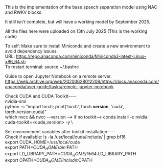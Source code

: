 This is the implementation of the base speech separation model using NAC and RWKV blocks.

It still isn't complete, but will have a working model by September 2025.

All the files here were uploaded on 13th July 2025 (This is the working code)

To self:
Make sure to install Miniconda and create a new environment to avoid dependency issues.  \
URL: https://repo.anaconda.com/miniconda/Miniconda3-latest-Linux-x86_64.sh  \
To restart terminal: source ~/.bashrc

Guide to open Jupyter Notebook on a remote server.
https://web.archive.org/web/20200628012208/https://docs.anaconda.com/anaconda/user-guide/tasks/remote-jupyter-notebook

Check CUDA and CUDA Toolkit----  \
nvidia-smi  \
python -c "import torch; print('torch', torch.__version__, 'cuda', torch.version.cuda)"  \
which nvcc && nvcc --version  --> if no toolkit--> conda install -c nvidia cuda-toolkit=<cuda_version> -y  \

Set environement variables after toolkit installation----  \
Check if available: ls -la /usr/local/cuda/include/ | grep bf16  \
export CUDA_HOME=/usr/local/cuda  \
export PATH=$CUDA_HOME/bin:$PATH  \
export LD_LIBRARY_PATH=$CUDA_HOME/lib64:$LD_LIBRARY_PATH  \
export CPATH=$CUDA_HOME/include:$CPATH

